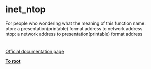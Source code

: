 # inet_ntop



For people who wondering what the meaning of this function name:<br>pton: a presentation(printable) format address to network address<br>ntop: a network address to presentation(printable) format address  

#

[Official documentation page](https://www.php.net/manual/en/function.inet-ntop.php)

**[To root](/README.md)**